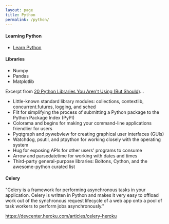 ```yaml
---
layout: page
title: Python
permalink: /python/
---
```


#### Learning Python

- [Learn Python](http://learnpython.org)

#### Libraries

- Numpy
- Pandas
- Matplotlib

Excerpt from [
20 Python Libraries You Aren't Using (But Should)](http://www.oreilly.com/programming/free/20-python-libraries-you-arent-using-but-should.csp)...

- Little-known standard library modules: collections, contextlib, concurrent.futures, logging, and sched
- Flit for simplifying the process of submitting a Python package to the Python Package Index (PyPI)
- Colorama and begins for making your command-line applications friendlier for users
- Pyqtgraph and pywebview for creating graphical user interfaces (GUIs)
- Watchdog, psutil, and ptpython for working closely with the operating system
- Hug for exposing APIs for other users' programs to consume
- Arrow and parsedatetime for working with dates and times
- Third-party general-purpose libraries: Boltons, Cython, and the awesome-python curated list

#### Celery

"Celery is a framework for performing asynchronous tasks in your application. Celery is written in Python and makes it very easy to offload work out of the synchronous request lifecycle of a web app onto a pool of task workers to perform jobs asynchronously."

https://devcenter.heroku.com/articles/celery-heroku